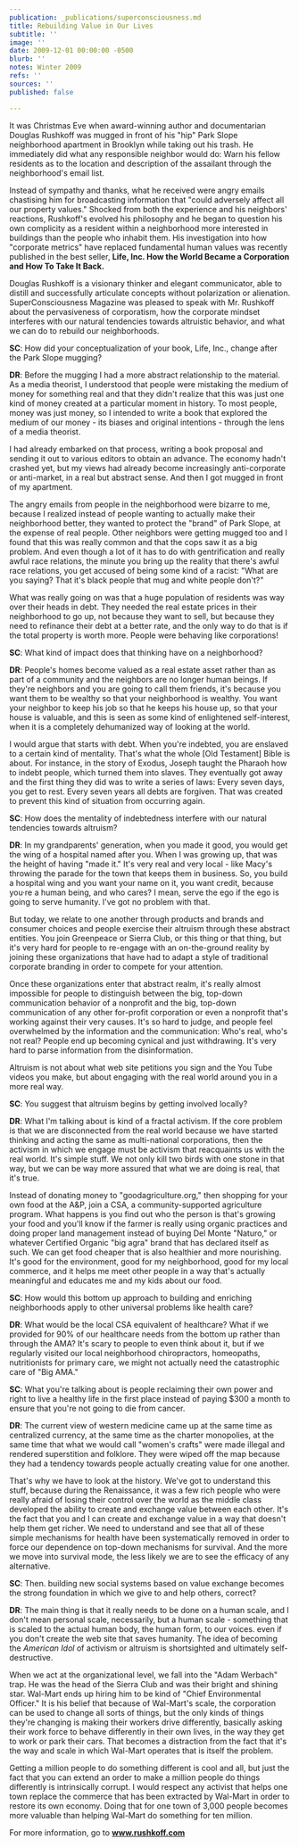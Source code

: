 ```yaml
---
publication: _publications/superconsciousness.md
title: Rebuilding Value in Our Lives
subtitle: ''
image: ''
date: 2009-12-01 00:00:00 -0500
blurb: ''
notes: Winter 2009
refs: ''
sources: ''
published: false

---
```

It was Christmas Eve when award-winning author and documentarian Douglas Rushkoff was mugged in front of his "hip" Park Slope neighborhood apartment in Brooklyn while taking out his trash. He immediately did what any responsible neighbor would do: Warn his fellow residents as to the location and description of the assailant through the neighborhood's email list.

Instead of sympathy and thanks, what he received were angry emails chastising him for broadcasting information that "could adversely affect all our property values." Shocked from both the experience and his neighbors' reactions, Rushkoff's evolved his philosophy and he began to question his own complicity as a resident within a neighborhood more interested in buildings than the people who inhabit them. His investigation into how "corporate metrics" have replaced fundamental human values was recently published in the best seller, **Life, Inc. How the World Became a Corporation and How To Take It Back.**

Douglas Rushkoff is a visionary thinker and elegant communicator, able to distill and successfully articulate concepts without polarization or alienation. SuperConsciousness Magazine was pleased to speak with Mr. Rushkoff about the pervasiveness of corporatism, how the corporate mindset interferes with our natural tendencies towards altruistic behavior, and what we can do to rebuild our neighborhoods.

**SC**: How did your conceptualization of your book, Life, Inc., change after the Park Slope mugging?

**DR**: Before the mugging I had a more abstract relationship to the material. As a media theorist, I understood that people were mistaking the medium of money for something real and that they didn't realize that this was just one kind of money created at a particular moment in history. To most people, money was just money, so I intended to write a book that explored the medium of our money - its biases and original intentions - through the lens of a media theorist.

I had already embarked on that process, writing a book proposal and sending it out to various editors to obtain an advance. The economy hadn't crashed yet, but my views had already become increasingly anti-corporate or anti-market, in a real but abstract sense. And then I got mugged in front of my apartment.

The angry emails from people in the neighborhood were bizarre to me, because I realized instead of people wanting to actually make their neighborhood better, they wanted to protect the "brand" of Park Slope, at the expense of real people. Other neighbors were getting mugged too and I found that this was really common and that the cops saw it as a big problem. And even though a lot of it has to do with gentrification and really awful race relations, the minute you bring up the reality that there's awful race relations, you get accused of being some kind of a racist: "What are you saying? That it's black people that mug and white people don't?"

What was really going on was that a huge population of residents was way over their heads in debt. They needed the real estate prices in their neighborhood to go up, not because they want to sell, but because they need to refinance their debt at a better rate, and the only way to do that is if the total property is worth more. People were behaving like corporations!

**SC**: What kind of impact does that thinking have on a neighborhood?

**DR**: People's homes become valued as a real estate asset rather than as part of a community and the neighbors are no longer human beings. If they're neighbors and you are going to call them friends, it's because you want them to be wealthy so that your neighborhood is wealthy. You want your neighbor to keep his job so that he keeps his house up, so that your house is valuable, and this is seen as some kind of enlightened self-interest, when it is a completely dehumanized way of looking at the world.

I would argue that starts with debt. When you're indebted, you are enslaved to a certain kind of mentality. That's what the whole \[Old Testament\] Bible is about. For instance, in the story of Exodus, Joseph taught the Pharaoh how to indebt people, which turned them into slaves. They eventually got away and the first thing they did was to write a series of laws: Every seven days, you get to rest. Every seven years all debts are forgiven. That was created to prevent this kind of situation from occurring again.

**SC**: How does the mentality of indebtedness interfere with our natural tendencies towards altruism?

**DR**: In my grandparents' generation, when you made it good, you would get the wing of a hospital named after you. When I was growing up, that was the height of having "made it." It's very real and very local - like Macy's throwing the parade for the town that keeps them in business. So, you build a hospital wing and you want your name on it, you want credit, because you·re a human being, and who cares? I mean, serve the ego if the ego is going to serve humanity. l've got no problem with that.

But today, we relate to one another through products and brands and consumer choices and people exercise their altruism through these abstract entities. You join Greenpeace or Sierra Club, or this thing or that thing, but it's very hard for people to re-engage with an on-the-ground reality by joining these organizations that have had to adapt a style of traditional corporate branding in order to compete for your attention.

Once these organizations enter that abstract realm, it's really almost impossible for people to distinguish between the big, top-down communication behavior of a nonprofit and the big, top-down communication of any other for-profit corporation or even a nonprofit that's working against their very causes. It's so hard to judge, and people feel overwhelmed by the information and the communication: Who's real, who's not real? People end up becoming cynical and just withdrawing. It's very hard to parse information from the disinformation.

Altruism is not about what web site petitions you sign and the You Tube videos you make, but about engaging with the real world around you in a more real way.

**SC**: You suggest that altruism begins by getting involved locally?

**DR**: What l'm talking about is kind of a fractal activism. If the core problem is that we are disconnected from the real world because we have started thinking and acting the same as multi-national corporations, then the activism in which we engage must be activism that reacquaints us with the real world. It's simple stuff. We not only kill two birds with one stone in that way, but we can be way more assured that what we are doing is real, that it's true.

Instead of donating money to "goodagriculture.org," then shopping for your own food at the A&P, join a CSA, a community-supported agriculture program. What happens is you find out who the person is that's growing your food and you'll know if the farmer is really using organic practices and doing proper land management instead of buying Del Monte "Naturo," or whatever Certified Organic "big agra" brand that has declared itself as such. We can get food cheaper that is also healthier and more nourishing. It's good for the environment, good for my neighborhood, good for my local commerce, and it helps me meet other people in a way that's actually meaningful and educates me and my kids about our food.

**SC**: How would this bottom up approach to building and enriching neighborhoods apply to other universal problems like health care?

**DR**: What would be the local CSA equivalent of healthcare? What if we provided for 90% of our healthcare needs from the bottom up rather than through the AMA? It's scary to people to even think about it, but if we regularly visited our local neighborhood chiropractors, homeopaths, nutritionists for primary care, we might not actually need the catastrophic care of "Big AMA."

**SC**: What you're talking about is people reclaiming their own power and right to live a healthy life in the first place instead of paying $300 a month to ensure that you're not going to die from cancer.

**DR**: The current view of western medicine came up at the same time as centralized currency, at the same time as the charter monopolies, at the same time that what we would call "women's crafts" were made illegal and rendered superstition and folklore. They were wiped off the map because they had a tendency towards people actually creating value for one another.

That's why we have to look at the history. We've got to understand this stuff, because during the Renaissance, it was a few rich people who were really afraid of losing their control over the world as the middle class developed the ability to create and exchange value between each other. It's the fact that you and I can create and exchange value in a way that doesn't help them get richer. We need to understand and see that all of these simple mechanisms for health have been systematically removed in order to force our dependence on top-down mechanisms for survival. And the more we move into survival mode, the less likely we are to see the efficacy of any alternative.

**SC**: Then. building new social systems based on value exchange becomes the strong foundation in which we give to and help others, correct?

**DR**: The main thing is that it really needs to be done on a human scale, and I don't mean personal scale, necessarily, but a human scale - something that is scaled to the actual human body, the human form, to our voices. even if you don't create the web site that saves humanity. The idea of becoming the _American Idol_ of activism or altruism is shortsighted and ultimately self-destructive.

When we act at the organizational level, we fall into the "Adam Werbach" trap. He was the head of the Sierra Club and was their bright and shining star. Wal-Mart ends up hiring him to be kind of "Chief Environmental Officer." It is his belief that because of Wal-Mart's scale, the corporation can be used to change all sorts of things, but the only kinds of things they're changing is making their workers drive differently, basically asking their work force to behave differently in their own lives, in the way they get to work or park their cars. That becomes a distraction from the fact that it's the way and scale in which Wal-Mart operates that is itself the problem.

Getting a million people to do something different is cool and all, but just the fact that you can extend an order to make a million people do things differently is intrinsically corrupt. I would respect any activist that helps one town replace the commerce that has been extracted by Wal-Mart in order to restore its own economy. Doing that for one town of 3,000 people becomes more valuable than helping Wal-Mart do something for ten million.

For more information, go to **www.rushkoff.com**